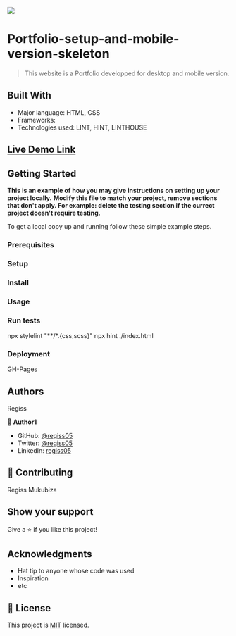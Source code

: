![](https://img.shields.io/badge/Microverse-blueviolet)

# Portfolio-setup-and-mobile-version-skeleton

> This website is a Portfolio developped for desktop and mobile version.


## Built With

- Major language: HTML, CSS
- Frameworks: 
- Technologies used: LINT, HINT, LINTHOUSE

## [Live Demo Link](https://regiss05.github.io/Portfolio-setup-and-mobile-version-skeleton/)


## Getting Started

**This is an example of how you may give instructions on setting up your project locally.**
**Modify this file to match your project, remove sections that don't apply. For example: delete the testing section if the currect project doesn't require testing.**


To get a local copy up and running follow these simple example steps.

### Prerequisites

### Setup

### Install

### Usage

### Run tests
npx stylelint "**/*.{css,scss}" 
npx hint ./index.html

### Deployment
GH-Pages


## Authors
Regiss

👤 **Author1**

- GitHub: [@regiss05](https://github.com/Regiss05)
- Twitter: [@regiss05](https://twitter.com/regissmukubiza)
- LinkedIn: [regiss05](https://www.linkedin.com/in/regiss-mukubiza-1bab841b3/)


## 🤝 Contributing
Regiss Mukubiza

## Show your support

Give a ⭐️ if you like this project!

## Acknowledgments

- Hat tip to anyone whose code was used
- Inspiration
- etc

## 📝 License

This project is [MIT](./MIT.md) licensed.
